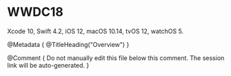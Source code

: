 # WWDC18

Xcode 10, Swift 4.2, iOS 12, macOS 10.14, tvOS 12, watchOS 5.

@Metadata {
   @TitleHeading("Overview")
}

@Comment { Do not manually edit this file below this comment. The session link will be auto-generated. }

